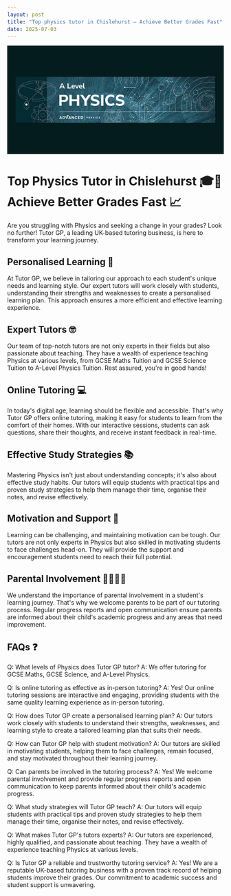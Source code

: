 ```yaml
---
layout: post
title: "Top physics tutor in Chislehurst – Achieve Better Grades Fast"
date: 2025-07-03
---
```


![Top physics tutor in Chislehurst – Achieve Better Grades Fast](assets/images/Master-A-Level-Physics-with-Personalised-Tuition-in-Sidcup.jpg)

# Top Physics Tutor in Chislehurst 🎓🚀 Achieve Better Grades Fast 📈

Are you struggling with Physics and seeking a change in your grades? Look no further! Tutor GP, a leading UK-based tutoring business, is here to transform your learning journey.

## Personalised Learning 🎯

At Tutor GP, we believe in tailoring our approach to each student's unique needs and learning style. Our expert tutors will work closely with students, understanding their strengths and weaknesses to create a personalised learning plan. This approach ensures a more efficient and effective learning experience.

## Expert Tutors 🤓

Our team of top-notch tutors are not only experts in their fields but also passionate about teaching. They have a wealth of experience teaching Physics at various levels, from GCSE Maths Tuition and GCSE Science Tuition to A-Level Physics Tuition. Rest assured, you're in good hands!

## Online Tutoring 💻

In today's digital age, learning should be flexible and accessible. That's why Tutor GP offers online tutoring, making it easy for students to learn from the comfort of their homes. With our interactive sessions, students can ask questions, share their thoughts, and receive instant feedback in real-time.

## Effective Study Strategies 📚

Mastering Physics isn't just about understanding concepts; it's also about effective study habits. Our tutors will equip students with practical tips and proven study strategies to help them manage their time, organise their notes, and revise effectively.

## Motivation and Support 🌟

Learning can be challenging, and maintaining motivation can be tough. Our tutors are not only experts in Physics but also skilled in motivating students to face challenges head-on. They will provide the support and encouragement students need to reach their full potential.

## Parental Involvement 👨‍🏫👩‍🏫

We understand the importance of parental involvement in a student's learning journey. That's why we welcome parents to be part of our tutoring process. Regular progress reports and open communication ensure parents are informed about their child's academic progress and any areas that need improvement.

## FAQs ❓

Q: What levels of Physics does Tutor GP tutor?
A: We offer tutoring for GCSE Maths, GCSE Science, and A-Level Physics.

Q: Is online tutoring as effective as in-person tutoring?
A: Yes! Our online tutoring sessions are interactive and engaging, providing students with the same quality learning experience as in-person tutoring.

Q: How does Tutor GP create a personalised learning plan?
A: Our tutors work closely with students to understand their strengths, weaknesses, and learning style to create a tailored learning plan that suits their needs.

Q: How can Tutor GP help with student motivation?
A: Our tutors are skilled in motivating students, helping them to face challenges, remain focused, and stay motivated throughout their learning journey.

Q: Can parents be involved in the tutoring process?
A: Yes! We welcome parental involvement and provide regular progress reports and open communication to keep parents informed about their child's academic progress.

Q: What study strategies will Tutor GP teach?
A: Our tutors will equip students with practical tips and proven study strategies to help them manage their time, organise their notes, and revise effectively.

Q: What makes Tutor GP's tutors experts?
A: Our tutors are experienced, highly qualified, and passionate about teaching. They have a wealth of experience teaching Physics at various levels.

Q: Is Tutor GP a reliable and trustworthy tutoring service?
A: Yes! We are a reputable UK-based tutoring business with a proven track record of helping students improve their grades. Our commitment to academic success and student support is unwavering.
